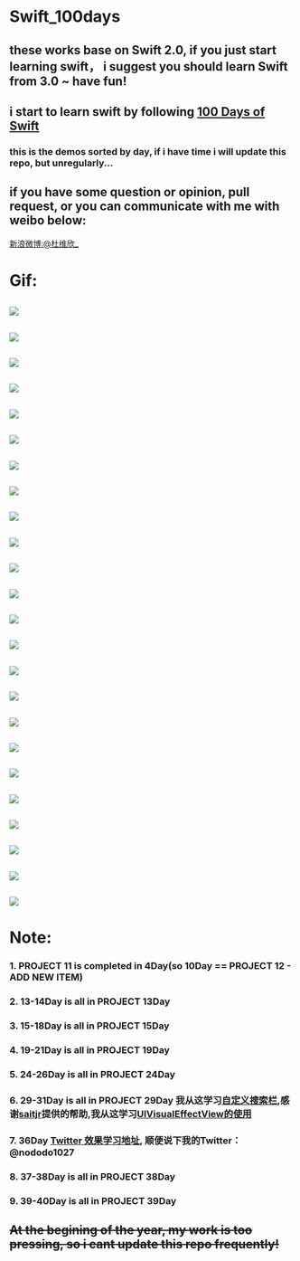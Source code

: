 # Swift_100days
## these works base on Swift 2.0,  if you just start learning swift， i suggest you should learn Swift from 3.0 ~ have fun!
## i start to learn swift by following [100 Days of Swift](http://samvlu.com/)
### this is the demos sorted by day, if i have time i will update this repo, but unregularly...
## if you have some question or opinion, pull request, or you can communicate with me with weibo below:
[新浪微博:@杜维欣_](http://weibo.com/u/2386823145/home?topnav=1&wvr=6)
# Gif:
##
![](https://github.com/Nododo/Swift_100days/blob/master/GIF/0.gif)
##
![](https://github.com/Nododo/Swift_100days/blob/master/GIF/1.gif)
##
![](https://github.com/Nododo/Swift_100days/blob/master/GIF/2.gif)
##
![](https://github.com/Nododo/Swift_100days/blob/master/GIF/3.gif)
##
![](https://github.com/Nododo/Swift_100days/blob/master/GIF/4.gif)
##
![](https://github.com/Nododo/Swift_100days/blob/master/GIF/5.gif)
##
![](https://github.com/Nododo/Swift_100days/blob/master/GIF/6.gif)
##
![](https://github.com/Nododo/Swift_100days/blob/master/GIF/7.gif)
##
![](https://github.com/Nododo/Swift_100days/blob/master/GIF/8.gif)
##
![](https://github.com/Nododo/Swift_100days/blob/master/GIF/9.gif)
##
![](https://github.com/Nododo/Swift_100days/blob/master/GIF/14Day.gif)
##
![](https://github.com/Nododo/Swift_100days/blob/master/GIF/18Day.gif)
##
![](https://github.com/Nododo/Swift_100days/blob/master/GIF/19Day.gif)
##
![](https://github.com/Nododo/Swift_100days/blob/master/GIF/23Day.gif)
##
![](https://github.com/Nododo/Swift_100days/blob/master/GIF/26Day.gif)
##
![](https://github.com/Nododo/Swift_100days/blob/master/GIF/27Day.gif)
##
![](https://github.com/Nododo/Swift_100days/blob/master/GIF/28Day.gif)
##
![](https://github.com/Nododo/Swift_100days/blob/master/GIF/30Day.gif)
##
![](https://github.com/Nododo/Swift_100days/blob/master/GIF/32.gif)
##
![](https://github.com/Nododo/Swift_100days/blob/master/GIF/33.gif)
##
![](https://github.com/Nododo/Swift_100days/blob/master/GIF/34.gif)
##
![](https://github.com/Nododo/Swift_100days/blob/master/GIF/36.gif)
##
![](https://github.com/Nododo/Swift_100days/blob/master/GIF/37.gif)
##
![](https://github.com/Nododo/Swift_100days/blob/master/GIF/39.gif)
##
# Note:
### 1. PROJECT 11 is completed in 4Day(so 10Day == PROJECT 12 - ADD NEW ITEM)
### 2. 13-14Day is all in PROJECT 13Day
### 3. 15-18Day is all in PROJECT 15Day
### 4. 19-21Day is all in PROJECT 19Day
### 5. 24-26Day is all in PROJECT 24Day
### 6. 29-31Day is all in PROJECT 29Day 我从这学习[自定义搜索栏](http://swift.gg/2015/09/11/custom_search_bar_tutorial/),感谢[saitjr](https://github.com/saitjr)提供的帮助,我从这学习[UIVisualEffectView的使用](http://dev.classmethod.jp/references/ios8-uivisualeffectview-ref/)
### 7. 36Day [Twitter 效果学习地址](https://github.com/callumboddy/CBZSplashView), 顺便说下我的Twitter：@nododo1027
### 8. 37-38Day is all in PROJECT 38Day
### 9. 39-40Day is all in PROJECT 39Day
## ~~At the begining of the year, my work is too pressing, so i cant update this repo frequently!~~

